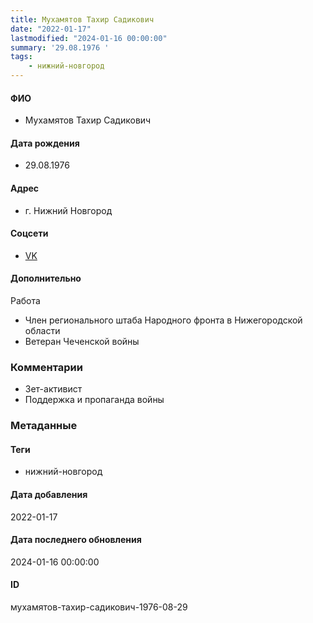 ```yaml
---
title: Мухамятов Тахир Садикович
date: "2022-01-17"
lastmodified: "2024-01-16 00:00:00"
summary: '29.08.1976 '
tags: 
    - нижний-новгород
---
```

<!--# pp1-->
<!--## Фигурант-->
<!--### Личные данные-->
#### ФИО
- Мухамятов Тахир Садикович
#### Дата рождения
- 29.08.1976
#### Адрес
- г. Нижний Новгород
#### Соцсети
- [VK](https://vk.com/toha_omon)
#### Дополнительно
Работа
- Член регионального штаба Народного фронта в Нижегородской области
- Ветеран Чеченской войны
### Комментарии
- Зет-активист
- Поддержка и пропаганда войны
### Метаданные
#### Теги
- нижний-новгород
#### Дата добавления
2022-01-17
#### Дата последнего обновления
2024-01-16 00:00:00
#### ID
мухамятов-тахир-садикович-1976-08-29
<!--## END;-->
